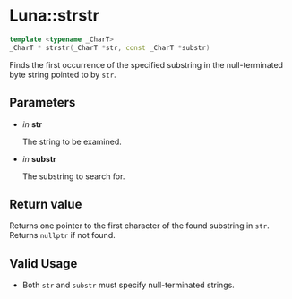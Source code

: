 # Luna::strstr

```c++
template <typename _CharT>
_CharT * strstr(_CharT *str, const _CharT *substr)
```

Finds the first occurrence of the specified substring in the null-terminated byte string pointed to by `str`. 



## Parameters
* *in* **str**

    The string to be examined. 

* *in* **substr**

    The substring to search for. 

## Return value
Returns one pointer to the first character of the found substring in `str`. Returns `nullptr` if not found. 

## Valid Usage
* Both `str` and `substr` must specify null-terminated strings. 

